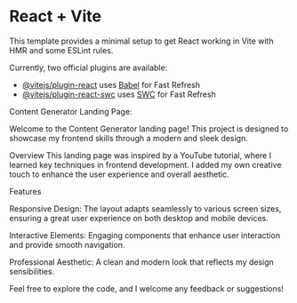 # React + Vite

This template provides a minimal setup to get React working in Vite with HMR and some ESLint rules.

Currently, two official plugins are available:

- [@vitejs/plugin-react](https://github.com/vitejs/vite-plugin-react/blob/main/packages/plugin-react/README.md) uses [Babel](https://babeljs.io/) for Fast Refresh
- [@vitejs/plugin-react-swc](https://github.com/vitejs/vite-plugin-react-swc) uses [SWC](https://swc.rs/) for Fast Refresh

Content Generator Landing Page: 

Welcome to the Content Generator landing page! This project is designed to showcase my frontend skills through a modern and sleek design.

Overview
This landing page was inspired by a YouTube tutorial, where I learned key techniques in frontend development. I added my own creative touch to enhance the user experience and overall aesthetic.

Features

Responsive Design: The layout adapts seamlessly to various screen sizes, ensuring a great user experience on both desktop and mobile devices.

Interactive Elements: Engaging components that enhance user interaction and provide smooth navigation.

Professional Aesthetic: A clean and modern look that reflects my design sensibilities.

Feel free to explore the code, and I welcome any feedback or suggestions!

